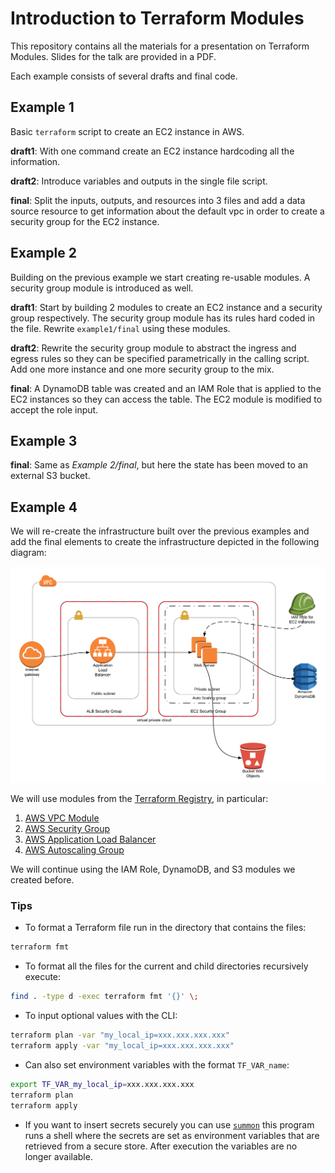 # Introduction to Terraform Modules

This repository contains all the materials for a presentation on Terraform Modules. Slides for the talk are provided in a PDF.

Each example consists of several drafts and final code.

## Example 1

Basic  `terraform`  script to create an EC2 instance in AWS.

**draft1**: With one command create an EC2 instance hardcoding all the information.

**draft2**: Introduce variables and outputs in the single file script.

**final**: Split the inputs, outputs, and resources into 3 files and add a data source resource to get information about the default vpc in order to create a security group for the EC2 instance.

## Example 2

Building on the previous example we start creating re-usable modules. A security group module is introduced as well. 

**draft1**: Start by building 2 modules to create an EC2 instance and a security group respectively. The security group module has its rules hard coded in the file. Rewrite `example1/final` using these modules.

**draft2**: Rewrite the security group module to abstract the ingress and egress rules so they can be specified parametrically in the calling script. Add one more instance and one more security group to the mix.

**final**: A DynamoDB table was created and an IAM Role that is applied to the EC2 instances so they can access the table. The EC2 module is modified to accept the role input.

## Example 3

**final**: Same as _Example 2/final_, but here the state has been moved to an external S3 bucket.

## Example 4

We will re-create the infrastructure built over the previous examples and add the final elements to create the infrastructure depicted in the following diagram:

![Final Diagram](/resources/Final_Diagram.png)

We will use modules from the [Terraform Registry](https://registry.terraform.io/), in particular:

1. [AWS VPC Module](https://registry.terraform.io/modules/terraform-aws-modules/vpc/aws)
2. [AWS Security Group](https://registry.terraform.io/modules/terraform-aws-modules/security-group/aws)
3. [AWS Application Load Balancer](https://registry.terraform.io/modules/terraform-aws-modules/alb/aws)
4. [AWS Autoscaling Group](https://registry.terraform.io/modules/terraform-aws-modules/autoscaling/aws)

We will continue using the IAM Role, DynamoDB, and S3 modules we created before.

### Tips

- To format a Terraform file run in the directory that contains the files:
```bash
terraform fmt
```
- To format all the files for the current and child directories recursively execute:
```bash
find . -type d -exec terraform fmt '{}' \;
```

- To input optional values with the CLI:
```bash
terraform plan -var "my_local_ip=xxx.xxx.xxx.xxx"
terraform apply -var "my_local_ip=xxx.xxx.xxx.xxx"
```

- Can also set environment variables with the format `TF_VAR_name`:
```bash
export TF_VAR_my_local_ip=xxx.xxx.xxx.xxx
terraform plan
terraform apply
```

- If you want to insert secrets securely you can use [`summon`](https://cyberark.github.io/summon/) this program runs a shell where the secrets are set as environment variables that are retrieved from a secure store. After execution the variables are no longer available.